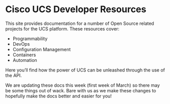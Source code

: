 # Cisco UCS Developer Resources

This site provides documentation for a number of Open Source related projects for the UCS platform.  These resources cover:

* Programmability
* DevOps
* Configuration Management
* Containers 
* Automation

Here you’ll find how the power of UCS can be unleashed through the use of the API. 

<div class="alert alert-warning">
We are updating these docs this week (first week of March) so there may be some things out of wack.  Bare with us as we make these changes to hopefully make the docs better and easier for you!
</div>

